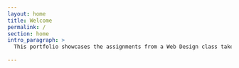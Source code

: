 ```yaml
---
layout: home
title: Welcome
permalink: /
section: home
intro_paragraph: >
  This portfolio showcases the assignments from a Web Design class taken at Wilfrid Laurier University [Jekyll Netlify Boilerplate](https://github.com/emilyashe5170/jekyll-netlify-boilerplate)
  
---
```

